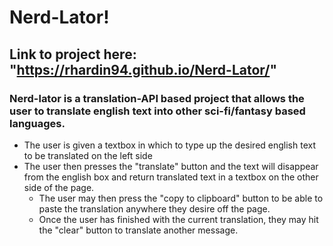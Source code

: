 # Nerd-Lator!
## Link to project here: "https://rhardin94.github.io/Nerd-Lator/"
### Nerd-lator is a translation-API based project that allows the user to translate english text into other sci-fi/fantasy based languages.
* The user is given a textbox in which to type up the desired english text to be translated on the left side
* The user then presses the "translate" button and the text will disappear from the english box and return translated text in a textbox on the other side of the page.
    * The user may then press the "copy to clipboard" button to be able to paste the translation anywhere they desire off the page.
    * Once the user has finished with the current translation, they may hit the "clear" button to translate another message.
